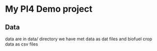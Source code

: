 # My PI4 Demo project

## Data

data are in data/ directory
we have met data as dat files and biofuel crop data as csv files
